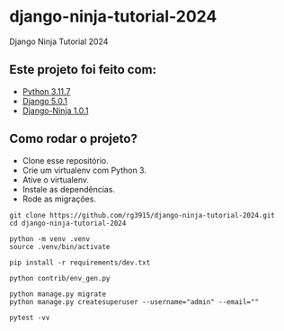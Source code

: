 # django-ninja-tutorial-2024

Django Ninja Tutorial 2024

## Este projeto foi feito com:

* [Python 3.11.7](https://www.python.org/)
* [Django 5.0.1](https://www.djangoproject.com/)
* [Django-Ninja 1.0.1](https://django-ninja.rest-framework.com/)

## Como rodar o projeto?

* Clone esse repositório.
* Crie um virtualenv com Python 3.
* Ative o virtualenv.
* Instale as dependências.
* Rode as migrações.

```
git clone https://github.com/rg3915/django-ninja-tutorial-2024.git
cd django-ninja-tutorial-2024

python -m venv .venv
source .venv/bin/activate

pip install -r requirements/dev.txt

python contrib/env_gen.py

python manage.py migrate
python manage.py createsuperuser --username="admin" --email=""

pytest -vv
```